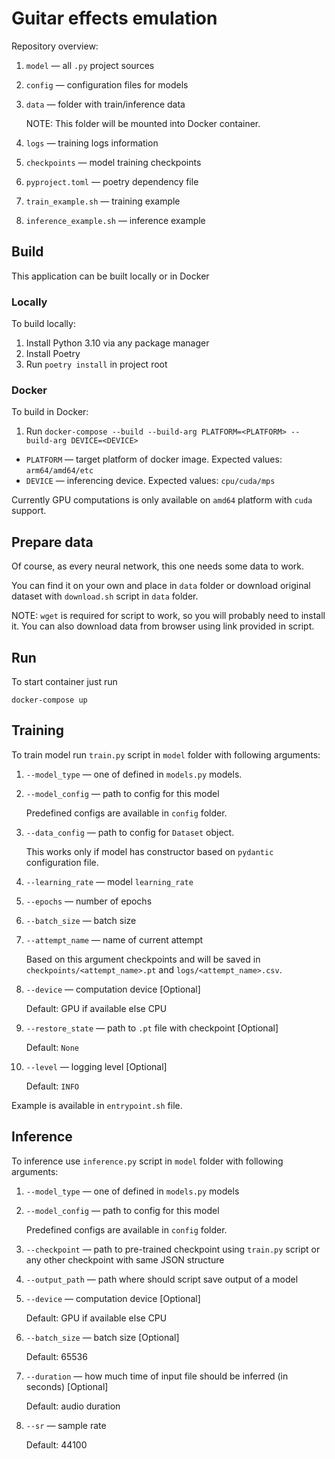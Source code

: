 # Guitar effects emulation

Repository overview:

1. `model` — all `.py` project sources
2. `config` — configuration files for models
3. `data` — folder with train/inference data

    NOTE: This folder will be mounted into Docker container.

4. `logs` — training logs information
5. `checkpoints` — model training checkpoints
6. `pyproject.toml` — poetry dependency file
7. `train_example.sh` — training example 
8. `inference_example.sh` — inference example

## Build

This application can be built locally or in Docker

### Locally

To build locally:

1. Install Python 3.10 via any package manager
2. Install Poetry 
3. Run `poetry install` in project root

### Docker

To build in Docker:

1. Run `docker-compose --build --build-arg PLATFORM=<PLATFORM> --build-arg DEVICE=<DEVICE>`

- `PLATFORM` — target platform of docker image. Expected values: `arm64/amd64/etc`
- `DEVICE` — inferencing device. Expected values: `cpu/cuda/mps`

Currently GPU computations is only available on `amd64` platform with `cuda` support.

## Prepare data

Of course, as every neural network, this one needs some data to work.

You can find it on your own and place in `data` folder or download original dataset with `download.sh` script in `data` folder.

NOTE: `wget` is required for script to work, so you will probably need to install it. You can also download data from browser using link provided in script.

## Run

To start container just run

```docker-compose up```

## Training

To train model run `train.py` script in `model` folder with following arguments:

1. `--model_type` — one of defined in `models.py` models.
2. `--model_config` — path to config for this model
   
    Predefined configs are available in `config` folder.
3. `--data_config` — path to config for `Dataset` object.
   
    This works only if model has constructor based on `pydantic` configuration file.
4. `--learning_rate` — model `learning_rate`
5. `--epochs` — number of epochs
6. `--batch_size` — batch size
7. `--attempt_name` — name of current attempt
   
    Based on this argument checkpoints and will be saved in `checkpoints/<attempt_name>.pt` and `logs/<attempt_name>.csv`.
8.  `--device` — computation device [Optional]

    Default: GPU if available else CPU
9.  `--restore_state` — path to `.pt` file with checkpoint [Optional]

    Default: `None`
10. `--level` — logging level [Optional]

    Default: `INFO`

Example is available in `entrypoint.sh` file.

## Inference 

To inference use `inference.py` script in `model` folder with following arguments:

1. `--model_type` — one of defined in `models.py` models
2. `--model_config` — path to config for this model
   
    Predefined configs are available in `config` folder.
3. `--checkpoint` — path to pre-trained checkpoint using `train.py` script or any other checkpoint with same JSON structure
4.  `--output_path` — path where should script save output of a model
5.  `--device` — computation device [Optional]

    Default: GPU if available else CPU
6.  `--batch_size` — batch size [Optional]


    Default: 65536
7.  `--duration` — how much time of input file should be inferred (in seconds) [Optional]

    Default: audio duration
8.  `--sr` — sample rate

    Default: 44100
